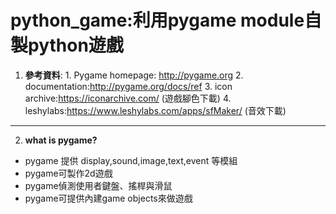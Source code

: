 # python_game:利用pygame module自製python遊戲

 1. **參考資料**:
        1. Pygame homepage: http://pygame.org
        2. documentation:http://pygame.org/docs/ref
        3. icon archive:https://iconarchive.com/ (遊戲腳色下載)
        4. leshylabs:https://www.leshylabs.com/apps/sfMaker/ (音效下載)
        
        
 ------
2. **what is pygame?**
  * pygame 提供 display,sound,image,text,event 等模組
  * pygame可製作2d遊戲
  * pygame偵測使用者鍵盤、搖桿與滑鼠
  * pygame可提供內建game objects來做遊戲
